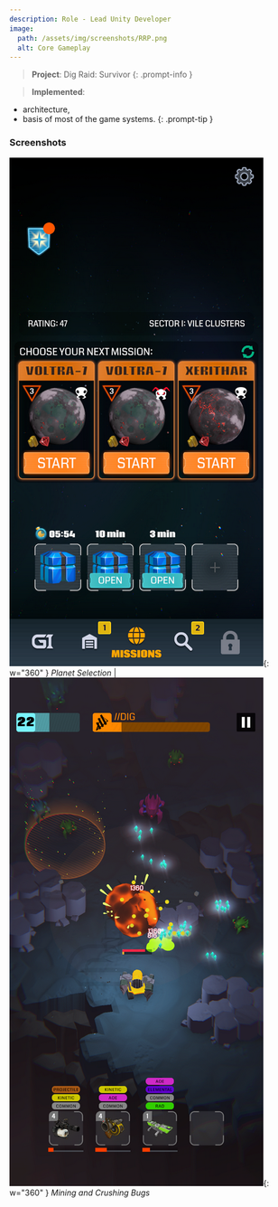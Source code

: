 ```yaml
---
description: Role - Lead Unity Developer
image:
  path: /assets/img/screenshots/RRP.png
  alt: Core Gameplay
---
```


> **Project**: Dig Raid: Survivor
{: .prompt-info } 

> **Implemented**:
- architecture,
- basis of most of the game systems.
{: .prompt-tip } 

### Screenshots

![](/assets/img/screenshots/16RR1.png){: w="360" } _Planet Selection_ | ![](/assets/img/screenshots/17RR2.png){: w="360" } _Mining and Crushing Bugs_
